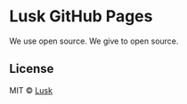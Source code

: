 # Lusk GitHub Pages

We use open source. We give to open source.

## License

MIT © [Lusk](https://lusk.io)
